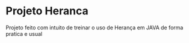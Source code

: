 # Projeto Heranca
Projeto feito com intuito de treinar o uso de Herança em JAVA de forma pratica e usual
